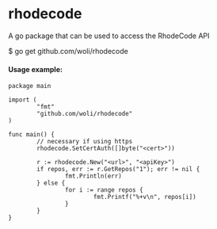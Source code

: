 rhodecode
=========

A go package that can be used to access the RhodeCode API

$ go get github.com/woli/rhodecode

#### Usage example:

    package main

    import (
            "fmt"
            "github.com/woli/rhodecode"
    )

    func main() {
            // necessary if using https
            rhodecode.SetCertAuth([]byte("<cert>"))

            r := rhodecode.New("<url>", "<apiKey>")
            if repos, err := r.GetRepos("1"); err != nil {
                    fmt.Println(err)
            } else {
                    for i := range repos {
                            fmt.Printf("%+v\n", repos[i])
                    }
            }
    }
